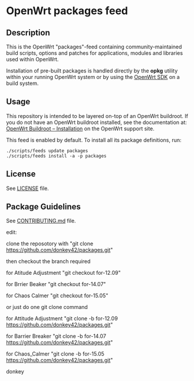 # OpenWrt packages feed

## Description

This is the OpenWrt "packages"-feed containing community-maintained build scripts, options and patches for applications, modules and libraries used within OpenWrt.

Installation of pre-built packages is handled directly by the **opkg** utility within your running OpenWrt system or by using the [OpenWrt SDK](https://openwrt.org/docs/guide-developer/obtain.firmware.sdk) on a build system.

## Usage

This repository is intended to be layered on-top of an OpenWrt buildroot. If you do not have an OpenWrt buildroot installed, see the documentation at: [OpenWrt Buildroot – Installation](https://openwrt.org/docs/guide-developer/build-system/install-buildsystem) on the OpenWrt support site.

This feed is enabled by default. To install all its package definitions, run:
```
./scripts/feeds update packages
./scripts/feeds install -a -p packages
```

## License

See [LICENSE](LICENSE) file.
 
## Package Guidelines

See [CONTRIBUTING.md](CONTRIBUTING.md) file.

edit:

clone the reposotory with 
"git clone https://github.com/donkey42/packages.git"

then checkout the branch required


for Atitude Adjustment "git checkout for-12.09"

for Brrier Beaker "git checkout for-14.07"

for Chaos Calmer "git checkout for-15.05"


or just do one git clone command

for Attitude Adjustment "git clone -b for-12.09 https://github.com/donkey42/packages.git"

for Barrier Breaker "git clone -b for-14.07 https://github.com/donkey42/packages.git"

for Chaos_Calmer "git clone -b for-15.05 https://github.com/donkey42/packages.git"

donkey
